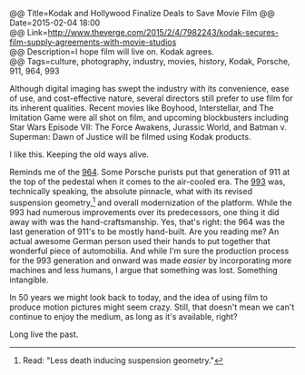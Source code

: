 @@ Title=Kodak and Hollywood Finalize Deals to Save Movie Film 
@@ Date=2015-02-04 18:00  
@@ Link=http://www.theverge.com/2015/2/4/7982243/kodak-secures-film-supply-agreements-with-movie-studios  
@@ Description=I hope film will live on. Kodak agrees.  
@@ Tags=culture, photography, industry, movies, history, Kodak, Porsche, 911, 964, 993      

Although digital imaging has swept the industry with its convenience, ease of use, and cost-effective nature, several directors still prefer to use film for its inherent qualities. Recent movies like Boyhood, Interstellar, and The Imitation Game were all shot on film, and upcoming blockbusters including Star Wars Episode VII: The Force Awakens, Jurassic World, and Batman v. Superman: Dawn of Justice will be filmed using Kodak products.
 
I like this. Keeping the old ways alive. 
 
Reminds me of the [964][wikipedia]. Some Porsche purists put that generation of 911 at the top of the pedestal when it comes to the air-cooled era. The [993][wikipedia 2] was, technically speaking, the absolute pinnacle, what with its revised suspension geometry,[^g] and overall modernization of the platform. While the 993 had numerous improvements over its predecessors, one thing it did away with was the hand-craftsmanship. Yes, that's right: the 964 was the last generation of 911's to be mostly hand-built. Are you reading me? An actual awesome German person used their hands to put together that wonderful piece of automobilia. And while I'm sure the production process for the 993 generation and onward was made _easier_ by incorporating more machines and less humans, I argue that something was lost. Something intangible. 

In 50 years we might look back to today, and the idea of using film to produce motion pictures might seem crazy. Still, that doesn't mean we can't continue to enjoy the medium, as long as it's available, right? 
 
Long live the past. 

[^g]: Read: "Less death inducing suspension geometry."

[wikipedia]: https://en.wikipedia.org/wiki/Porsche_964
[wikipedia 2]: https://en.wikipedia.org/wiki/Porsche_993